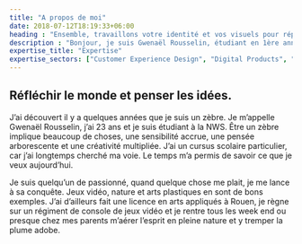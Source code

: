 ```yaml
---
title: "A propos de moi"
date: 2018-07-12T18:19:33+06:00
heading : "Ensemble, travaillons votre identité et vos visuels pour répondre aux mieux à vos attentes."
description : "Bonjour, je suis Gwenaël Rousselin, étudiant en 1ère année au seins de la Normandie Web School."
expertise_title: "Expertise"
expertise_sectors: ["Customer Experience Design", "Digital Products", "Development", "Campaign & Content", "Employer Branding", "Animation & Motion Graphics", "Packaging & Product Design", "Retail & Spacial", "Print & Editorial Design", "Concept/Text", "Information Design"]
---
```


## Réfléchir le monde et penser les idées.


J’ai découvert il y a quelques années que je suis un zèbre. Je m’appelle Gwenaël Rousselin, j’ai 23 ans et je suis étudiant à la NWS. Être un zèbre implique beaucoup de choses, une sensibilité accrue, une pensée arborescente et une créativité multipliée. J’ai un cursus scolaire particulier, car j’ai longtemps cherché ma voie. Le temps m’a permis de savoir ce que je veux aujourd’hui.


Je suis quelqu’un de passionné, quand quelque chose me plait, je me lance à sa conquête. 
Jeux vidéo, nature et arts plastiques en sont de bons exemples. J’ai d’ailleurs fait une licence en arts appliqués à Rouen, je règne sur un régiment de console de jeux vidéo et je rentre tous les week end ou presque chez mes parents m’aérer l’esprit en pleine nature  et y tremper la plume adobe. 

